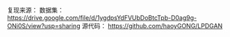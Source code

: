 复现来源：
数据集：
https://drive.google.com/file/d/1ygdpsYdFVUbDoBtcTpb-D0ag9g-ONi0S/view?usp=sharing
源代码：
https://github.com/haoyGONG/LPDGAN
